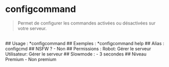 # configcommand

> Permet de configurer les commandes activées ou désactivées sur votre serveur.

<br>
## Usage :
*configcommand <nom de la commande>
## Exemples :
*configcommand help
## Alias :
configcmd
## NSFW ?
- Non
## Permissions :
Robot: Gérer le serveur
<br>
Utilisateur: Gérer le serveur
## Slowmode :
- 3 secondes
## Niveau Premium
- Non premium